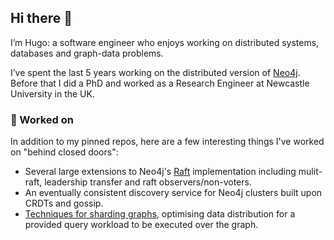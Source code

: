 ## Hi there 👋

<!--
**hugofirth/hugofirth** is a ✨ _special_ ✨ repository because its `README.md` (this file) appears on your GitHub profile.

Here are some ideas to get you started:

-  I’m currently working on ...
- 🌱 I’m currently learning ...
- 👯 I’m looking to collaborate on ...
- 🤔 I’m looking for help with ...
- 💬 Ask me about ...
- 📫 How to reach me: ...
- 😄 Pronouns: ...
- ⚡ Fun fact: ...
-->

I’m Hugo: a software engineer who enjoys working on distributed systems, databases and graph-data problems.

I’ve spent the last 5 years working on the distributed version of [Neo4j](https://github.com/neo4j/neo4j). Before that I did a PhD and worked as a Research Engineer at Newcastle University in the UK.


### 🔭 Worked on
In addition to my pinned repos, here are a few interesting things I've worked on "behind closed doors": 

- Several large extensions to Neo4j's [Raft](https://raft.github.io/) implementation including mulit-raft, leadership transfer and raft observers/non-voters.
- An eventually consistent discovery service for Neo4j clusters built upon CRDTs and gossip.
- [Techniques for sharding graphs](https://theses.ncl.ac.uk/jspui/bitstream/10443/4416/1/Firth%20H%202018.pdf), optimising data distribution for a provided query workload to be executed over the graph.

<!--
### 🖊️ Written
I write about distributed systems topics over at [splitbrain.io](https://splitbrain.io). 
Here are the most recent articles: 

### ❓ Other

- 📢 Presentations given
- 📜 Notes on Computer Science papers

-->


